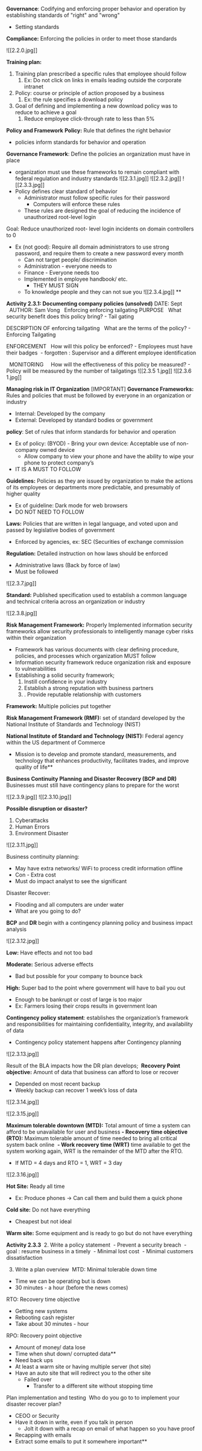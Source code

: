 **Governance**: Codifying and enforcing proper behavior and operation by establishing standards of "right" and "wrong"
- Setting standards 

**Compliance:** Enforcing the policies in order to meet those standards

![[2.2.0.jpg]]

**Training plan:**
1. Training plan prescribed a specific rules that employee should follow
	1. Ex: Do not click on links in emails leading outside the corporate intranet 
2. Policy: course or principle of action proposed by a business
	1. Ex: the rule specifies a download policy
3. Goal of defining and implementing a new download policy was to reduce to achieve a goal 
	1. Reduce employee click-through rate to less than 5% 

**Policy and Framework**
**Policy:** Rule that defines the right behavior
- policies inform standards for behavior and operation 

**Governance Framework**: Define the policies an organization must have in place
- organization must use these frameworks to remain compliant with federal regulation and industry standards 
![[2.3.1.jpg]]
![[2.3.2.jpg]]
![[2.3.3.jpg]]
- Policy defines clear standard of behavior 
	- Administrator must follow specific rules for their password
		- Computers will enforce these rules
	- These rules are designed the goal of reducing the incidence of unauthorized root-level login

Goal: Reduce unauthorized root- level login incidents on domain controllers to 0 
- Ex (not good): Require all domain administrators to use strong password, and require them to create a new password every month 
	- Can not target people/ discrimination 
	- Administration - everyone needs to 
	- Finance - Everyone needs too
	- Implemented in employee handbook/ etc.
		- THEY MUST SIGN 
	- To knowledge people and they can not sue you
![[2.3.4.jpg]]
**

**Activity 2.3.1: Documenting company policies (unsolved)**
DATE: Sept
  AUTHOR: Sam Vong
  Enforcing enforcing tailgating 
PURPOSE
  What security benefit does this policy bring?
	- Tail gating 

DESCRIPTION OF enforcing tailgating 
  What are the terms of the policy?
	- Enforcing Tailgating

ENFORCEMENT
  How will this policy be enforced?
	- Employees must have their badges 
	- forgotten : Supervisor and a different employee identification

  MONITORING  
  How will the effectiveness of this policy be measured?
	- Policy will be measured by the number of tailgatings
![[2.3.5 1.jpg]]
![[2.3.6 1.jpg]]

**Managing risk in IT Organization** [IMPORTANT]
**Governance Frameworks:** Rules and policies that must be followed by everyone in an organization or industry
- Internal: Developed by the company 
- External: Developed by standard bodies or government   

**policy**: Set of rules that inform standards for behavior and operation 
- Ex of policy: (BYOD) - Bring your own device: Acceptable use of non-company owned device 
	- Allow company to view your phone and have the ability to wipe your phone to protect company’s 
- IT IS A MUST TO FOLLOW
  
**Guidelines:** Policies as they are issued by organization to make the actions of its employees or departments more predictable, and presumably of higher quality
- Ex of guideline: Dark mode for web browsers 
- DO NOT NEED TO FOLLOW  

**Laws:** Policies that are written in legal language, and voted upon and passed by legislative bodies of government 
- Enforced by agencies, ex: SEC (Securities of exchange commission

**Regulation:** Detailed instruction on how laws should be enforced 
- Administrative laws (Back by force of law)
- Must be followed

![[2.3.7.jpg]]

**Standard:** Published specification used to establish a common language and technical criteria across an organization or industry

![[2.3.8.jpg]]

**Risk Management Framework:** Properly Implemented information security frameworks allow security professionals to intelligently manage cyber risks within their organization 
- Framework has various documents with clear defining procedure, policies, and processes which organization MUST follow 
- Information security framework reduce organization risk and exposure to vulnerabilities 
- Establishing a solid security framework; 
	1. Instill confidence in your industry 
	2. Establish a strong reputation with business partners
	3. . Provide reputable relationship with customers 
    
**Framework:** Multiple policies put together 

**Risk Management Framework (RMF):** set of standard developed by the National Institute of Standards and Technology (NIST) 

**National Institute of Standard and Technology (NIST):** Federal agency within the US department of Commerce 
- Mission is to develop and promote standard, measurements, and technology that enhances productivity, facilitates trades, and improve quality of life**

**Business Continuity Planning and Disaster Recovery (BCP and DR)**
Businesses must still have contingency plans to prepare for the worst

![[2.3.9.jpg]]
![[2.3.10.jpg]]

**Possible disruption or disaster?**
1. Cyberattacks
2. Human Errors 
3. Environment Disaster

![[2.3.11.jpg]]

Business continuity planning: 
- May have extra networks/ WiFi to process credit information offline 
- Con - Extra cost 
- Must do impact analyst to see the significant   

Disaster Recover: 
- Flooding and all computers are under water
- What are you going to do?

**BCP** and **DR** begin with a contingency planning policy and business impact analysis

![[2.3.12.jpg]]

**Low:** Have effects and not too bad

**Moderate:** Serious adverse effects 
- Bad but possible for your company to bounce back 

**High:** Super bad to the point where government will have to bail you out 
- Enough to be bankrupt or cost of large is too major
- Ex: Farmers losing their crops results in government loan

**Contingency policy statement**: establishes the organization’s framework and responsibilities for maintaining confidentiality, integrity, and availability of data 
- Contingency policy statement happens after Contingency planning

![[2.3.13.jpg]]

Result of the BLA impacts how the DR plan develops; 
**Recovery Point objective:** Amount of data that business can afford to lose or recover 
- Depended on most recent backup 
- Weekly backup can recover 1 week’s loss of data

![[2.3.14.jpg]]

![[2.3.15.jpg]]

**Maximum tolerable downtown (MTD):** Total amount of time a system can afford to be unavailable for user and business
**- Recovery time objective (RTO):** Maximum tolerable amount of time needed to bring all critical system back online 
**- Work recovery time (WRT)** time available to get the system working again, WRT is the remainder of the MTD after the RTO. 
- If MTD = 4 days and RTO = 1, WRT = 3 day

![[2.3.16.jpg]]

**Hot Site:** Ready all time 
- Ex: Produce phones -> Can call them and build them a quick phone 

**Cold site:** Do not have everything 
- Cheapest but not ideal 

**Warm site:** Some equipment and is ready to go but do not have everything

**Activity 2.3.3** 
2. Write a policy statement 
	- Prevent a security breach 
	- goal : resume business in a timely 
		- Minimal lost cost 
		- Minimal customers dissatisfaction 

3. Write a plan overview 
MTD: Minimal tolerable down time
- Time we can be operating but is down
- 30 minutes - a hour (before the news comes) 

RTO: Recovery time objective
- Getting new systems
- Rebooting cash register 
- Take about 30 minutes - hour 

RPO: Recovery point objective 
- Amount of money/ data lose 
- Time when shut down/ corrupted data**
- Need back ups 
- At least a warm site or having multiple server (hot site)
- Have an auto site that will redirect you to the other site    
	- Failed over 
		- Transfer to a different site without stopping time 

Plan implementation and testing 
Who do you go to to implement your disaster recover plan?
- CEOO or Security
- Have it down in write, even if you talk in person 
	- Jolt it down with a recap on email of what happen so you have proof 
- Recapping with emails 
- Extract some emails to put it somewhere important**